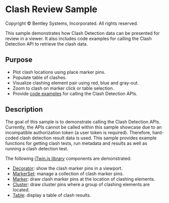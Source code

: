 # Clash Review Sample

Copyright © Bentley Systems, Incorporated. All rights reserved.

This sample demonstrates how Clash Detection data can be presented for review in a viewer. It also includes code examples for calling the Clash Detection API to retrieve the clash data.


## Purpose

- Plot clash locations using place marker pins.
- Populate table of clashes.
- Visualize clashing element pair using red, blue and gray-out.
- Zoom to clash on marker click or table selection.
- Provide [code examples](./ClashDetectionApis.ts) for calling the Clash Detection APIs.

## Description

The goal of this sample is to demonstrate calling the Clash Detection APIs. Currently, the APIs cannot be called within this sample showcase due to an incompatible authorization token (a user token is required). Therefore, hard-coded clash detection result data is used. This sample provides example functions for getting clash tests, run metadata and results as well as running a clash detection test. 

The following [iTwin.js library](https://www.itwinjs.org/reference/) components are demonstrated:

- [Decorator](https://www.itwinjs.org/reference/imodeljs-frontend/views/decorator/): show the clash marker pins in a viewport.
- [MarkerSet](https://www.itwinjs.org/reference/imodeljs-frontend/views/markerset/): manage a collection of clash marker pins.
- [Marker](https://www.itwinjs.org/reference/imodeljs-frontend/views/marker/): draw clash marker pins at the location of clashing elements.
- [Cluster](https://www.itwinjs.org/reference/imodeljs-frontend/views/cluster/): draw cluster pins where a group of clashing elements are located.
- [Table](https://www.itwinjs.org/reference/ui-components/table/): display a table of clash results.
